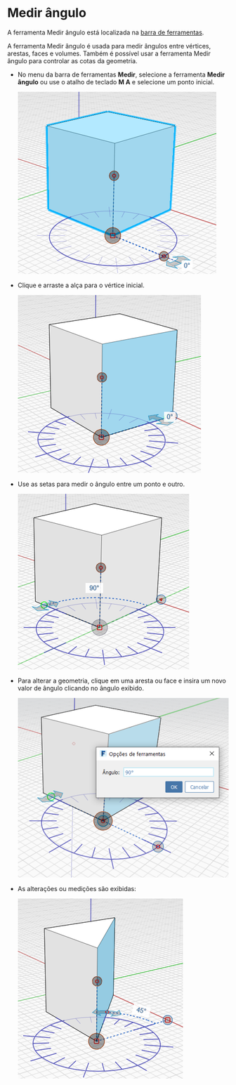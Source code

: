 # Medir ângulo

A ferramenta Medir ângulo está localizada na [barra de ferramentas](../formit-introduction/tool-bars.md).

A ferramenta Medir ângulo é usada para medir ângulos entre vértices, arestas, faces e volumes. Também é possível usar a ferramenta Medir ângulo para controlar as cotas da geometria.

*   No menu da barra de ferramentas **Medir**, selecione a ferramenta **Medir ângulo** ou use o atalho de teclado **M A** e selecione um ponto inicial.

    <img src="../.gitbook/assets/measure-angle.png" alt="" data-size="original">
*   Clique e arraste a alça para o vértice inicial.

    <img src="../.gitbook/assets/measure-angle2.png" alt="" data-size="original">
*   Use as setas para medir o ângulo entre um ponto e outro.

    <img src="../.gitbook/assets/measure-angle4.png" alt="" data-size="original">
*   Para alterar a geometria, clique em uma aresta ou face e insira um novo valor de ângulo clicando no ângulo exibido.

    <img src="../.gitbook/assets/measure-angle3 (1).png" alt="" data-size="original">
*   As alterações ou medições são exibidas:

    <img src="../.gitbook/assets/measure-angle5.png" alt="" data-size="original">
